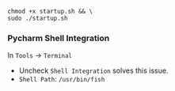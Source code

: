 ```
chmod +x startup.sh && \
sudo ./startup.sh
```

### Pycharm Shell Integration
In `Tools` -> `Terminal` 
- Uncheck `Shell Integration` solves this issue.
- `Shell Path`: `/usr/bin/fish`